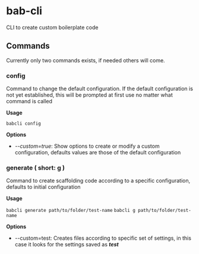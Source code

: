 # bab-cli

CLI to create custom boilerplate code

## Commands

Currently only two commands exists, if needed others will come.

### config

Command to change the default configuration. If the default configuration is not yet established, this will be prompted at first use no matter what command is called

**Usage**

`babcli config`

**Options**

-   _--custom=true_: Show options to create or modify a custom configuration, defaults values are those of the default configuration

### generate ( short: g )

Command to create scaffolding code according to a specific configuration, defaults to initial configuration

**Usage**

`babcli generate path/to/folder/test-name`
`babcli g path/to/folder/test-name`

**Options**

-   --custom=test: Creates files according to specific set of settings, in this case it looks for the settings saved as **_test_**
